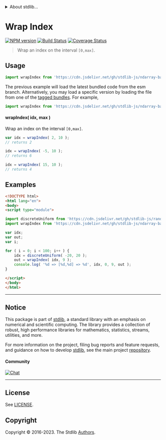 <!--

@license Apache-2.0

Copyright (c) 2018 The Stdlib Authors.

Licensed under the Apache License, Version 2.0 (the "License");
you may not use this file except in compliance with the License.
You may obtain a copy of the License at

   http://www.apache.org/licenses/LICENSE-2.0

Unless required by applicable law or agreed to in writing, software
distributed under the License is distributed on an "AS IS" BASIS,
WITHOUT WARRANTIES OR CONDITIONS OF ANY KIND, either express or implied.
See the License for the specific language governing permissions and
limitations under the License.

-->


<details>
  <summary>
    About stdlib...
  </summary>
  <p>We believe in a future in which the web is a preferred environment for numerical computation. To help realize this future, we've built stdlib. stdlib is a standard library, with an emphasis on numerical and scientific computation, written in JavaScript (and C) for execution in browsers and in Node.js.</p>
  <p>The library is fully decomposable, being architected in such a way that you can swap out and mix and match APIs and functionality to cater to your exact preferences and use cases.</p>
  <p>When you use stdlib, you can be absolutely certain that you are using the most thorough, rigorous, well-written, studied, documented, tested, measured, and high-quality code out there.</p>
  <p>To join us in bringing numerical computing to the web, get started by checking us out on <a href="https://github.com/stdlib-js/stdlib">GitHub</a>, and please consider <a href="https://opencollective.com/stdlib">financially supporting stdlib</a>. We greatly appreciate your continued support!</p>
</details>

# Wrap Index

[![NPM version][npm-image]][npm-url] [![Build Status][test-image]][test-url] [![Coverage Status][coverage-image]][coverage-url] <!-- [![dependencies][dependencies-image]][dependencies-url] -->

> Wrap an index on the interval `[0,max]`.

<!-- Section to include introductory text. Make sure to keep an empty line after the intro `section` element and another before the `/section` close. -->

<section class="intro">

</section>

<!-- /.intro -->

<!-- Package usage documentation. -->



<section class="usage">

## Usage

```javascript
import wrapIndex from 'https://cdn.jsdelivr.net/gh/stdlib-js/ndarray-base-wrap-index@esm/index.mjs';
```
The previous example will load the latest bundled code from the esm branch. Alternatively, you may load a specific version by loading the file from one of the [tagged bundles](https://github.com/stdlib-js/ndarray-base-wrap-index/tags). For example,

```javascript
import wrapIndex from 'https://cdn.jsdelivr.net/gh/stdlib-js/ndarray-base-wrap-index@v0.1.0-esm/index.mjs';
```

#### wrapIndex( idx, max )

Wrap an index on the interval `[0,max]`.

```javascript
var idx = wrapIndex( 2, 10 );
// returns 2

idx = wrapIndex( -5, 10 );
// returns 6

idx = wrapIndex( 15, 10 );
// returns 4
```

</section>

<!-- /.usage -->

<!-- Package usage notes. Make sure to keep an empty line after the `section` element and another before the `/section` close. -->

<section class="notes">

</section>

<!-- /.notes -->

<!-- Package usage examples. -->

<section class="examples">

## Examples

<!-- eslint no-undef: "error" -->

```html
<!DOCTYPE html>
<html lang="en">
<body>
<script type="module">

import discreteUniform from 'https://cdn.jsdelivr.net/gh/stdlib-js/random-base-discrete-uniform@esm/index.mjs';
import wrapIndex from 'https://cdn.jsdelivr.net/gh/stdlib-js/ndarray-base-wrap-index@esm/index.mjs';

var idx;
var out;
var i;

for ( i = 0; i < 100; i++ ) {
    idx = discreteUniform( -20, 20 );
    out = wrapIndex( idx, 9 );
    console.log( '%d => [%d,%d] => %d', idx, 0, 9, out );
}

</script>
</body>
</html>
```

</section>

<!-- /.examples -->

<!-- Section to include cited references. If references are included, add a horizontal rule *before* the section. Make sure to keep an empty line after the `section` element and another before the `/section` close. -->

<section class="references">

</section>

<!-- /.references -->

<!-- Section for related `stdlib` packages. Do not manually edit this section, as it is automatically populated. -->

<section class="related">

</section>

<!-- /.related -->

<!-- Section for all links. Make sure to keep an empty line after the `section` element and another before the `/section` close. -->


<section class="main-repo" >

* * *

## Notice

This package is part of [stdlib][stdlib], a standard library with an emphasis on numerical and scientific computing. The library provides a collection of robust, high performance libraries for mathematics, statistics, streams, utilities, and more.

For more information on the project, filing bug reports and feature requests, and guidance on how to develop [stdlib][stdlib], see the main project [repository][stdlib].

#### Community

[![Chat][chat-image]][chat-url]

---

## License

See [LICENSE][stdlib-license].


## Copyright

Copyright &copy; 2016-2023. The Stdlib [Authors][stdlib-authors].

</section>

<!-- /.stdlib -->

<!-- Section for all links. Make sure to keep an empty line after the `section` element and another before the `/section` close. -->

<section class="links">

[npm-image]: http://img.shields.io/npm/v/@stdlib/ndarray-base-wrap-index.svg
[npm-url]: https://npmjs.org/package/@stdlib/ndarray-base-wrap-index

[test-image]: https://github.com/stdlib-js/ndarray-base-wrap-index/actions/workflows/test.yml/badge.svg?branch=v0.1.0
[test-url]: https://github.com/stdlib-js/ndarray-base-wrap-index/actions/workflows/test.yml?query=branch:v0.1.0

[coverage-image]: https://img.shields.io/codecov/c/github/stdlib-js/ndarray-base-wrap-index/main.svg
[coverage-url]: https://codecov.io/github/stdlib-js/ndarray-base-wrap-index?branch=main

<!--

[dependencies-image]: https://img.shields.io/david/stdlib-js/ndarray-base-wrap-index.svg
[dependencies-url]: https://david-dm.org/stdlib-js/ndarray-base-wrap-index/main

-->

[chat-image]: https://img.shields.io/gitter/room/stdlib-js/stdlib.svg
[chat-url]: https://app.gitter.im/#/room/#stdlib-js_stdlib:gitter.im

[stdlib]: https://github.com/stdlib-js/stdlib

[stdlib-authors]: https://github.com/stdlib-js/stdlib/graphs/contributors

[umd]: https://github.com/umdjs/umd
[es-module]: https://developer.mozilla.org/en-US/docs/Web/JavaScript/Guide/Modules

[deno-url]: https://github.com/stdlib-js/ndarray-base-wrap-index/tree/deno
[umd-url]: https://github.com/stdlib-js/ndarray-base-wrap-index/tree/umd
[esm-url]: https://github.com/stdlib-js/ndarray-base-wrap-index/tree/esm
[branches-url]: https://github.com/stdlib-js/ndarray-base-wrap-index/blob/main/branches.md

[stdlib-license]: https://raw.githubusercontent.com/stdlib-js/ndarray-base-wrap-index/main/LICENSE

</section>

<!-- /.links -->
